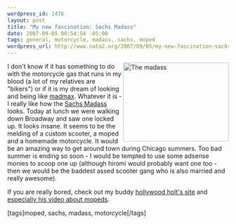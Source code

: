```yaml
--- 
wordpress_id: 1476
layout: post
title: "My new fascination: Sachs Madass"
date: 2007-09-05 00:54:54 -05:00
tags: general, motorcycle, madass, sachs, moped
wordpress_url: http://www.nata2.org/2007/09/05/my-new-fascination-sachs-madass/
---
```

<p><a title="Photo Sharing" href="http://www.flickr.com/photos/natatwo/1324619617/"><img height="180" alt="The madass" src="http://farm2.static.flickr.com/1190/1324619617_4654421c12_m.jpg" width="240" align="right"></a>I don't know if it has something to do with the motorcycle gas that runs in my blood (a lot of my relatives are "bikers") or if it is my dream of looking and being like <a href="http://en.wikipedia.org/wiki/Mad_Max">madmax</a>. Whatever it is - I really like how the <a href="http://www.bikez.com/motorcycles/sachs_madass_50_2007.php">Sachs Madass</a> looks. Today at lunch we were walking down Broadway and saw one locked up. It looks insane. It seems to be the melding of a custom scooter, a moped and a homemade motorcycle. It would be an amazing way to get around town during Chicago summers. Too bad summer&nbsp;is ending so soon - I would be tempted to use some adsense monies to scoop one up (although hiromi would probably want one too - then we would be the baddest assed scooter gang who is also married and really awesome). </p> <p>If you are really bored, check out my buddy <a href="http://hollywoodholt.com/">hollywood holt's site</a> and <a href="http://youtube.com/watch?v=w_kIUSr7-is">especially his video about mopeds</a>. </p> <div class="wlWriterSmartContent" id="0767317B-992E-4b12-91E0-4F059A8CECA8:4860b498-f712-4006-98db-7a375441751c" contenteditable="false" style="padding-right: 0px; display: inline; padding-left: 0px; padding-bottom: 0px; margin: 0px; padding-top: 0px">[tags]moped, sachs, madass, motorcycle[/tags]</div>
